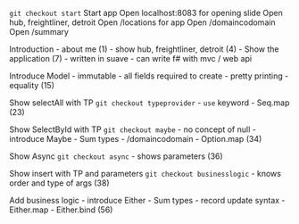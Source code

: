 `git checkout start`
Start app
Open localhost:8083 for opening slide
Open hub, freightliner, detroit
Open /locations for app
Open /domaincodomain 
Open /summary

Introduction
	- about me (1)
	- show hub, freightliner, detroit (4)
	- Show the application (7)
		- written in suave
		- can write f# with mvc / web api

Introduce Model
	- immutable
	- all fields required to create
	- pretty printing
	- equality (15)

Show selectAll with TP `git checkout typeprovider`
	- `use` keyword
	- Seq.map (23)

Show SelectById with TP `git checkout maybe`
	- no concept of null
	- introduce Maybe
		- Sum types
	- /domaincodomain
	- Option.map (34)

Show Async `git checkout async` 
	- shows parameters (36)

Show insert with TP and parameters `git checkout businesslogic`
	- knows order and type of args (38)

Add business logic
	- introduce Either
		- Sum types
	- record update syntax
	- Either.map
	- Either.bind (56)


